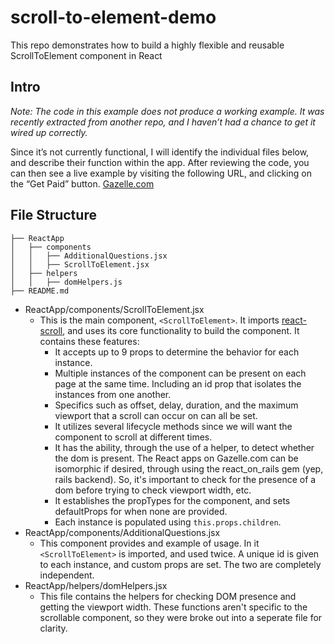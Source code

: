 # scroll-to-element-demo
This repo demonstrates how to build a highly flexible and reusable ScrollToElement component in React

## Intro
*Note: The code in this example does not produce a working example. It was recently extracted from another repo, and I haven’t had a chance to get it wired up correctly.*

Since it’s not currently functional, I will identify the individual files below, and describe their function within the app. After reviewing the code, you can then see a live example by visiting the following URL, and clicking on the “Get Paid” button. [Gazelle.com](https://www.gazelle.com/sell/macbook/macbook-air/11/1-3-ghz/mid-2013/macbook-air-61-core-i5-13-ghz-11-mid-2013/495902-gpid)

## File Structure
```
├── ReactApp
│   ├── components
│   │   ├── AdditionalQuestions.jsx
│   │   ├── ScrollToElement.jsx
│   ├── helpers
│   │   ├── domHelpers.js
├── README.md
```

* ReactApp/components/ScrollToElement.jsx
  * This is the main component, `<ScrollToElement>`. It imports [react-scroll](https://github.com/fisshy/react-scroll), and uses its core functionality to build the component. It contains these features:
    * It accepts up to 9 props to determine the behavior for each instance.
    * Multiple instances of the component can be present on each page at the same time. Including an id prop that isolates the instances from one another.
    * Specifics such as offset, delay, duration, and the maximum viewport that a scroll can occur on can all be set.
    * It utilizes several lifecycle methods since we will want the component to scroll at different times.
    * It has the ability, through the use of a helper, to detect whether the dom is present. The React apps on Gazelle.com can be isomorphic if desired, through using the react_on_rails gem (yep, rails backend). So, it's important to check for the presence of a dom before trying to check viewport width, etc.
    * It establishes the propTypes for the component, and sets defaultProps for when none are provided.
    * Each instance is populated using `this.props.children`.
* ReactApp/components/AdditionalQuestions.jsx
  * This component provides and example of usage. In it `<ScrollToElement>` is imported, and used twice. A unique id is given to each instance, and custom props are set. The two are completely independent.
* ReactApp/helpers/domHelpers.jsx
  * This file contains the helpers for checking DOM presence and getting the viewport width. These functions aren't specific to the scrollable component, so they were broke out into a seperate file for clarity.
